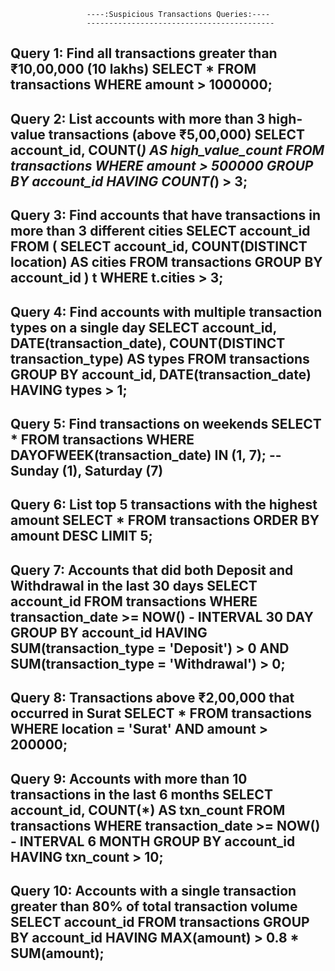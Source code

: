 
                     ----:Suspicious Transactions Queries:----
                     ------------------------------------------
Query 1: Find all transactions greater than ₹10,00,000 (10 lakhs)
SELECT * FROM transactions WHERE amount > 1000000;
----------------------
Query 2: List accounts with more than 3 high-value transactions (above ₹5,00,000)
SELECT account_id, COUNT(*) AS high_value_count 
FROM transactions 
WHERE amount > 500000 
GROUP BY account_id 
HAVING COUNT(*) > 3;
----------------------
Query 3: Find accounts that have transactions in more than 3 different cities
SELECT account_id 
FROM (
  SELECT account_id, COUNT(DISTINCT location) AS cities 
  FROM transactions 
  GROUP BY account_id
) t 
WHERE t.cities > 3;
---------------------
Query 4: Find accounts with multiple transaction types on a single day
SELECT account_id, DATE(transaction_date), COUNT(DISTINCT transaction_type) AS types 
FROM transactions 
GROUP BY account_id, DATE(transaction_date) 
HAVING types > 1;
----------------------
Query 5: Find transactions on weekends
SELECT * FROM transactions 
WHERE DAYOFWEEK(transaction_date) IN (1, 7);  -- Sunday (1), Saturday (7)
----------------------
Query 6: List top 5 transactions with the highest amount
SELECT * FROM transactions 
ORDER BY amount DESC 
LIMIT 5;
----------------------
Query 7: Accounts that did both Deposit and Withdrawal in the last 30 days
SELECT account_id 
FROM transactions 
WHERE transaction_date >= NOW() - INTERVAL 30 DAY 
GROUP BY account_id 
HAVING SUM(transaction_type = 'Deposit') > 0 
   AND SUM(transaction_type = 'Withdrawal') > 0;
 ----------------------  
Query 8: Transactions above ₹2,00,000 that occurred in Surat
SELECT * FROM transactions 
WHERE location = 'Surat' AND amount > 200000;
------------------------
Query 9: Accounts with more than 10 transactions in the last 6 months
SELECT account_id, COUNT(*) AS txn_count 
FROM transactions 
WHERE transaction_date >= NOW() - INTERVAL 6 MONTH 
GROUP BY account_id 
HAVING txn_count > 10;
-------------------------
Query 10: Accounts with a single transaction greater than 80% of total transaction volume
SELECT account_id 
FROM transactions 
GROUP BY account_id 
HAVING MAX(amount) > 0.8 * SUM(amount);
-------------------------
